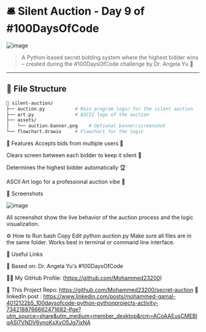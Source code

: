 # 🛎️ Silent Auction - Day 9 of #100DaysOfCode

![image](https://github.com/user-attachments/assets/ae6c5381-5dd7-4431-9f03-1dfadc107037)


> A Python-based secret bidding system where the highest bidder wins – created during the #100DaysOfCode challenge by Dr. Angela Yu 🎯

---

## 📂 File Structure

```bash
📁 silent-auction/
├── auction.py           # Main program logic for the silent auction
├── art.py               # ASCII logo of the auction
├── assets/
│   └── auction-banner.png    # Optional banner/screenshot
└── flowchart.drawio     # Flowchart for the logic
```
🔨 Features
Accepts bids from multiple users 💸

Clears screen between each bidder to keep it silent 🤫

Determines the highest bidder automatically 🏆

ASCII Art logo for a professional auction vibe 💼


📸 Screenshots

![image](https://github.com/user-attachments/assets/caa80d21-fc7e-4181-9994-db8be127bb15)


All screenshot show the live behavior of the auction process and the logic visualization.

⚙️ How to Run
bash
Copy
Edit
python auction.py
Make sure all files are in the same folder. Works best in terminal or command line interface.

🔗 Useful Links

🧠 Based on: Dr. Angela Yu's #100DaysOfCode

🧑‍💻 My GitHub Profile: (https://github.com/Mohammed23200)

📁 This Project Repo: https://github.com/Mohammed23200/secret-auction
🎉 linkedIn post : https://www.linkedin.com/posts/mohammed-gamal-4012122b5_100daysofcode-python-pythonprojects-activity-7342188766662471682-lfge?utm_source=share&utm_medium=member_desktop&rcm=ACoAAEusCMEBlqA5l7VNDV6ynoKsXvO5Jq7ixNA

